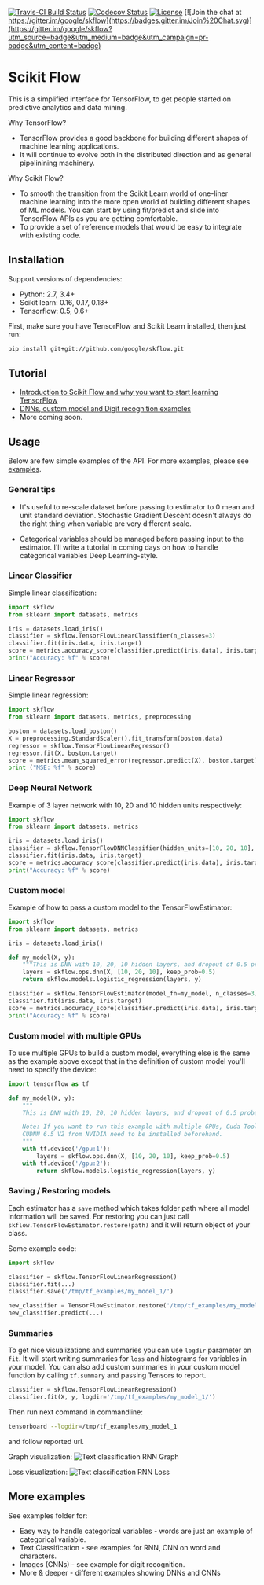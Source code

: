[![Travis-CI Build Status](https://travis-ci.org/google/skflow.svg?branch=master)](https://travis-ci.org/google/skflow)
[![Codecov Status](https://codecov.io/github/google/skflow/coverage.svg?precision=2)](https://codecov.io/github/google/skflow)
[![License](https://img.shields.io/github/license/google/skflow.svg)](http://www.apache.org/licenses/LICENSE-2.0.html)
[![Join the chat at https://gitter.im/google/skflow](https://badges.gitter.im/Join%20Chat.svg)](https://gitter.im/google/skflow?utm_source=badge&utm_medium=badge&utm_campaign=pr-badge&utm_content=badge)

# Scikit Flow

This is a simplified interface for TensorFlow, to get people started on predictive analytics and data mining.

Why TensorFlow?
* TensorFlow provides a good backbone for building different shapes of machine learning applications.
* It will continue to evolve both in the distributed direction and as general pipelinining machinery.

Why Scikit Flow?
* To smooth the transition from the Scikit Learn world of one-liner machine learning into the
more open world of building different shapes of ML models. You can start by using fit/predict and slide into TensorFlow APIs as you are getting comfortable.
* To provide a set of reference models that would be easy to integrate with existing code.

## Installation

Support versions of dependencies:
  * Python: 2.7, 3.4+
  * Scikit learn: 0.16, 0.17, 0.18+
  * Tensorflow: 0.5, 0.6+

First, make sure you have TensorFlow and Scikit Learn installed, then just run:

```Bash
pip install git+git://github.com/google/skflow.git
```

## Tutorial

* [Introduction to Scikit Flow and why you want to start learning TensorFlow](https://medium.com/@ilblackdragon/tensorflow-tutorial-part-1-c559c63c0cb1)
* [DNNs, custom model and Digit recognition examples](https://medium.com/@ilblackdragon/tensorflow-tutorial-part-2-9ffe47049c92)
* More coming soon.

## Usage

Below are few simple examples of the API. 
For more examples, please see [examples](https://github.com/google/skflow/tree/master/examples).

### General tips

* It's useful to re-scale dataset before passing to estimator to 0 mean and unit standard deviation. 
Stochastic Gradient Descent doesn't always do the right thing when variable are very different scale.

* Categorical variables should be managed before passing input to the estimator. I'll write a tutorial in coming days on how to handle categorical variables Deep Learning-style.

### Linear Classifier

Simple linear classification:

```Python
import skflow
from sklearn import datasets, metrics

iris = datasets.load_iris()
classifier = skflow.TensorFlowLinearClassifier(n_classes=3)
classifier.fit(iris.data, iris.target)
score = metrics.accuracy_score(classifier.predict(iris.data), iris.target)
print("Accuracy: %f" % score)
```

### Linear Regressor

Simple linear regression:

```Python
import skflow
from sklearn import datasets, metrics, preprocessing

boston = datasets.load_boston()
X = preprocessing.StandardScaler().fit_transform(boston.data)
regressor = skflow.TensorFlowLinearRegressor()
regressor.fit(X, boston.target)
score = metrics.mean_squared_error(regressor.predict(X), boston.target)
print ("MSE: %f" % score)
```

### Deep Neural Network

Example of 3 layer network with 10, 20 and 10 hidden units respectively:

```Python
import skflow
from sklearn import datasets, metrics

iris = datasets.load_iris()
classifier = skflow.TensorFlowDNNClassifier(hidden_units=[10, 20, 10], n_classes=3)
classifier.fit(iris.data, iris.target)
score = metrics.accuracy_score(classifier.predict(iris.data), iris.target)
print("Accuracy: %f" % score)
```

### Custom model

Example of how to pass a custom model to the TensorFlowEstimator:

```Python
import skflow
from sklearn import datasets, metrics

iris = datasets.load_iris()

def my_model(X, y):
    """This is DNN with 10, 20, 10 hidden layers, and dropout of 0.5 probability."""
    layers = skflow.ops.dnn(X, [10, 20, 10], keep_prob=0.5)
    return skflow.models.logistic_regression(layers, y)

classifier = skflow.TensorFlowEstimator(model_fn=my_model, n_classes=3)
classifier.fit(iris.data, iris.target)
score = metrics.accuracy_score(classifier.predict(iris.data), iris.target)
print("Accuracy: %f" % score)
```

### Custom model with multiple GPUs

To use multiple GPUs to build a custom model, everything else is the same as the example above
except that in the definition of custom model you'll need to specify the device:

```Python
import tensorflow as tf

def my_model(X, y):
    """
    This is DNN with 10, 20, 10 hidden layers, and dropout of 0.5 probability.

    Note: If you want to run this example with multiple GPUs, Cuda Toolkit 7.0 and
    CUDNN 6.5 V2 from NVIDIA need to be installed beforehand. 
    """
    with tf.device('/gpu:1'):
    	layers = skflow.ops.dnn(X, [10, 20, 10], keep_prob=0.5)
    with tf.device('/gpu:2'):
    	return skflow.models.logistic_regression(layers, y)
```

### Saving / Restoring models

Each estimator has a `save` method which takes folder path where all model information will be saved. 
For restoring you can just call `skflow.TensorFlowEstimator.restore(path)` and it will return object of your class.

Some example code:

```Python
import skflow

classifier = skflow.TensorFlowLinearRegression()
classifier.fit(...)
classifier.save('/tmp/tf_examples/my_model_1/')

new_classifier = TensorFlowEstimator.restore('/tmp/tf_examples/my_model_2')
new_classifier.predict(...)
```

### Summaries

To get nice visualizations and summaries you can use `logdir` parameter on `fit`.
It will start writing summaries for `loss` and histograms for variables in your model.
You can also add custom summaries in your custom model function by calling `tf.summary` and
passing Tensors to report.

```Python
classifier = skflow.TensorFlowLinearRegression()
classifier.fit(X, y, logdir='/tmp/tf_examples/my_model_1/')
```

Then run next command in commandline:
```bash
tensorboard --logdir=/tmp/tf_examples/my_model_1
```
and follow reported url.

Graph visualization:
![Text classification RNN Graph](https://raw.githubusercontent.com/google/skflow/master/docs/images/text_classification_rnn_graph.png)

Loss visualization:
![Text classification RNN Loss](https://raw.githubusercontent.com/google/skflow/master/docs/images/text_classification_rnn_loss.png)

## More examples

See examples folder for:

* Easy way to handle categorical variables - words are just an example of categorical variable.
* Text Classification - see examples for RNN, CNN on word and characters.
* Images (CNNs) - see example for digit recognition. 
* More & deeper - different examples showing DNNs and CNNs

